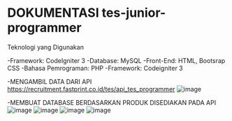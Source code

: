 ﻿#  DOKUMENTASI tes-junior-programmer

Teknologi yang Digunakan

-Framework: CodeIgniter 3
-Database: MySQL
-Front-End: HTML, Bootsrap CSS
-Bahasa Pemrograman: PHP
-Framework: Codeigniter 3


-MENGAMBIL DATA DARI API https://recruitment.fastprint.co.id/tes/api_tes_programmer 
![image](https://github.com/user-attachments/assets/16dc8a72-bb46-42be-a846-08bdbb8aa6ab)

-MEMBUAT DATABASE BERDASARKAN PRODUK DISEDIAKAN PADA API
![image](https://github.com/user-attachments/assets/4e0f7835-e2e1-426c-bd03-6cb2af179d05)
![image](https://github.com/user-attachments/assets/bdea5493-e61c-48cb-8f6b-9b3110b56b9b)
![image](https://github.com/user-attachments/assets/3475063a-b020-4c36-8f0c-abfcf9befc68)
![image](https://github.com/user-attachments/assets/e2c058d8-dd45-47bf-8c8c-cb4846ef0951)


